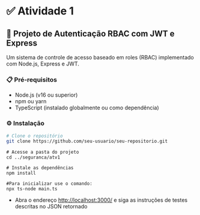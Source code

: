 # ✅​ Atividade 1

## 🚀 Projeto de Autenticação RBAC com JWT e Express

Um sistema de controle de acesso baseado em roles (RBAC) implementado com Node.js, Express e JWT.

### 📋 Pré-requisitos

- Node.js (v16 ou superior)
- npm ou yarn
- TypeScript (instalado globalmente ou como dependência)

### ⚙️ Instalação

```bash
# Clone o repositório
git clone https://github.com/seu-usuario/seu-repositorio.git
```
```
# Acesse a pasta do projeto
cd ../seguranca/atv1
```
```
# Instale as dependências
npm install
```

```
#Para inicializar use o comando:
npx ts-node main.ts
```

- Abra o endereço [http://localhost:3000/](http://localhost:3000/) e siga as instruções de testes descritas no JSON retornado

